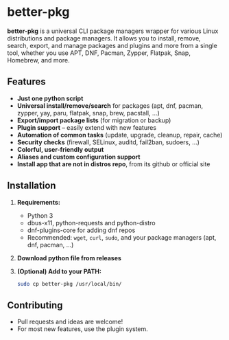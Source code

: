 # better-pkg

**better-pkg** is a universal CLI package managers wrapper for various Linux distributions and package managers. It allows you to install, remove, search, export, and manage packages and plugins and more from a single tool, whether you use APT, DNF, Pacman, Zypper, Flatpak, Snap, Homebrew, and more.

## Features

- **Just one python script**
- **Universal install/remove/search** for packages (apt, dnf, pacman, zypper, yay, paru, flatpak, snap, brew, pacstall, ...)
- **Export/import package lists** (for migration or backup)
- **Plugin support** – easily extend with new features
- **Automation of common tasks** (update, upgrade, cleanup, repair, cache)
- **Security checks** (firewall, SELinux, auditd, fail2ban, sudoers, ...)
- **Colorful, user-friendly output**
- **Aliases and custom configuration support**
- **Install app that are not in distros repo**, from its github or official site

## Installation

1. **Requirements:**  
   - Python 3
   - dbus-x11, python-requests and python-distro
   - dnf-plugins-core for adding dnf repos
   - Recommended: `wget`, `curl`, `sudo`, and your package managers (apt, dnf, pacman, ...)

2. **Download python file from releases**

3. **(Optional) Add to your PATH:**
   ```bash
   sudo cp better-pkg /usr/local/bin/
   ```

## Contributing

- Pull requests and ideas are welcome!
- For most new features, use the plugin system.
